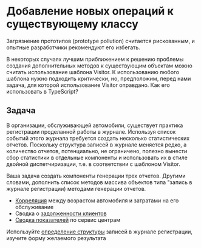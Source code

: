 # Добавление новых операций к существующему классу

Загрязнение прототипов (prototype pollution) считается рискованным, и опытные разработчики рекомендуют его избегать.

В некоторых случаях лучшим приближением к решению проблемы создания дополнительных методов к существующим объектам можно считать использование шаблона Visitor. К использованию любого шаблона нужно подходить критически, но, предположим, перед нами задача, для которой использование Visitor оправдано. Как его использовать в TypeScript?

## Задача

В организации, обслуживающей автомобили, существует практика регистрации проделанной работы в журнале. Используя список событий этого журнала требуется создать несколько статистических отчетов. Поскольку структура записей в журнале меняется редко, а количество отчетов, потенциально, не ограничено, полезно вынести сбор статистики в отдельные компоненты и использовать их в стиле двойной диспетчиризации, т.е. в соответствии с шаблоном Visitor.

Ваша задача создать компоненты генерации трех отчетов. Другими словами, дополнить список методов массива объектов типа "запись в журнале регистрации) методами генерации отчетов.

- [Корреляция](https://codesandbox.io/s/affectionate-hodgkin-chbv2?file=/src/visitors/age-cost-correlation/i-face-age-cost-correlations.ts) между возрастом автомобиля и затратами на его обслуживание
- Сводка о [задолженности клиентов](https://codesandbox.io/s/affectionate-hodgkin-chbv2?file=/src/visitors/customer-outstanding/i-face-customer-outstanding.ts)
- [Сводка показателей](https://codesandbox.io/s/affectionate-hodgkin-chbv2?file=/src/visitors/service-center-totals/i-face-service-center-totals.ts) по сервис центрам

Используйте [определение структуры](https://codesandbox.io/s/affectionate-hodgkin-chbv2?file=/src/i-face-service-log.ts) записей в журнале регистрации, изучите форму желаемого результата
